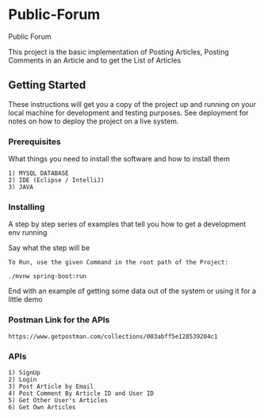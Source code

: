 # Public-Forum
Public Forum

This project is the basic implementation of Posting Articles, Posting Comments in an Article and to get the List of Articles

## Getting Started

These instructions will get you a copy of the project up and running on your local machine for development and testing purposes. See deployment for notes on how to deploy the project on a live system.

### Prerequisites

What things you need to install the software and how to install them

```
1) MYSQL DATABASE
2) IDE (Eclipse / IntelliJ)
3) JAVA
```

### Installing

A step by step series of examples that tell you how to get a development env running

Say what the step will be

```
To Run, use the given Command in the root path of the Project: 

./mvnw spring-boot:run
```


End with an example of getting some data out of the system or using it for a little demo


### Postman Link for the APIs

```
https://www.getpostman.com/collections/003abff5e128539204c1
```

### APIs 

```
1) SignUp
2) Login 
3) Post Article by Email
4) Post Comment By Article ID and User ID
5) Get Other User's Articles
6) Get Own Articles
```
